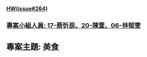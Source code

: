 #### [HW(issue#264)](https://github.com/roberthsu2003/__11304_python_2024_tvdi__/issues/264)





### [專案小組人員: 17-蔡忻辰、20-陳萱、06-林郁雯](https://github.com/kalmiavicky/__11304_python_2024_tvdi__/tree/main/homework/%E6%9E%97%E9%83%81%E9%9B%AF/issue264)

## 專案主題: 美食
